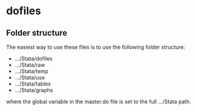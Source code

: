 # dofiles

## Folder structure
The easiest way to use these files is to use the following folder structure:
- .../Stata/dofiles
- .../Stata/raw
- .../Stata/temp
- .../Stata/use
- .../Stata/tables
- .../Stata/graphs

where the global variable in the master.do file is set to the full .../Stata path.
